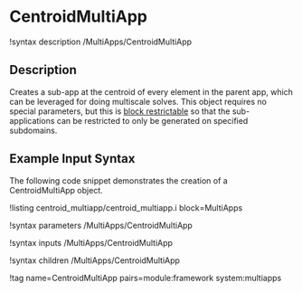# CentroidMultiApp

!syntax description /MultiApps/CentroidMultiApp

## Description

Creates a sub-app at the centroid of every element in the parent app, which can be leveraged for
doing multiscale solves. This object requires no special parameters, but this is
[block restrictable](BlockRestrictable.md) so that the sub-applications can be restricted to only
be generated on specified subdomains.

## Example Input Syntax

The following code snippet demonstrates the creation of a CentroidMultiApp object.

!listing centroid_multiapp/centroid_multiapp.i block=MultiApps

!syntax parameters /MultiApps/CentroidMultiApp

!syntax inputs /MultiApps/CentroidMultiApp

!syntax children /MultiApps/CentroidMultiApp

!tag name=CentroidMultiApp pairs=module:framework system:multiapps
